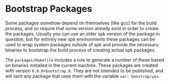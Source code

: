# Bootstrap Packages

Some  packages somehow depend on themselves (like gcc) for the build process, and so require that some version already exist in order to create the packages. Usually you can use an older spk version of the package in question, but for entirely new spk environments these packages can be used to wrap system packages outside of spk and provide the necessary binaries to bootstrap the build process of creating actual spk packages.

The `packages/Makefile` includes a rule to generate a number of these based on binaries installed in the current machine. These packages are created with version `0.0.0+bootstrap.0`. They are not intended to be published, and will taint any package that uses them with the variable `var: boostrap/yes`.
